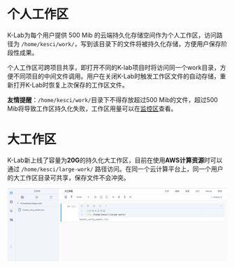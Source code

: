 # 个人工作区

K-Lab为每个用户提供 500 Mib 的云端持久化存储空间作为个人工作区，访问路径为 `/home/kesci/work/`，写到该目录下的文件将被持久化存储，方便用户保存阶段性成果。

个人工作区可跨项目共享，即打开不同的K-lab项目时将访问同一个work目录，方便不同项目的中间文件调用。用户在关闭K-Lab时触发工作区文件的自动存储，重新打开K-Lab时恢复上次保存的工作区文件。

**友情提醒**：`/home/kesci/work/`目录下不得存放超过500 Mib的文件，超过500 Mib将导致工作区持久化失败，工作区用量可以在[监控区](/ch1/monitor.md)查看。

# 大工作区

K-Lab新上线了容量为**20G**的持久化大工作区，目前在使用**AWS计算资源**时可以通过 `/home/kesci/large-work/` 路径访问。在同一个云计算平台上，同一个用户的大工作区目录可共享，保存文件不会冲突。

![image description](/image/大工作区.png)
